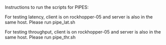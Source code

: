 Instructions to run the scripts for PIPES:

For testing latency, client is on rockhopper-05 and server is also in the same host.
Please run pipe_lat.sh

For testing throughput, client is on rockhopper-05 and server is also in the same host.
Please run pipe_thr.sh
